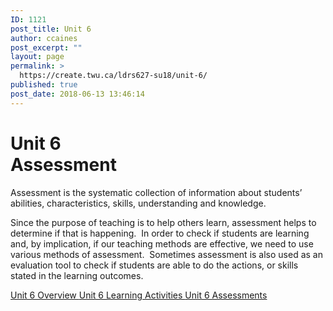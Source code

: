 ```yaml
---
ID: 1121
post_title: Unit 6
author: ccaines
post_excerpt: ""
layout: page
permalink: >
  https://create.twu.ca/ldrs627-su18/unit-6/
published: true
post_date: 2018-06-13 13:46:14
---
```

<!--themify_builder_static--><h1>Unit 6<br />Assessment</h1>
 <p>Assessment is the systematic collection of information about students’ abilities, characteristics, skills, understanding and knowledge.</p><p>Since the purpose of teaching is to help others learn, assessment helps to determine if that is happening.  In order to check if students are learning and, by implication, if our teaching methods are effective, we need to use various methods of assessment.  Sometimes assessment is also used as an evaluation tool to check if students are able to do the actions, or skills stated in the learning outcomes.</p>
 
 <a href="https://create.twu.ca/ldrs627-su18/unit-6-overview/"> Unit 6 Overview </a> <a href="https://create.twu.ca/ldrs627-su18/unit-6-learning-activities/"> Unit 6 Learning Activities </a> <a href="https://create.twu.ca/ldrs627-su18/unit-6-topic-1/"> Unit 6 Assessments </a><!--/themify_builder_static-->